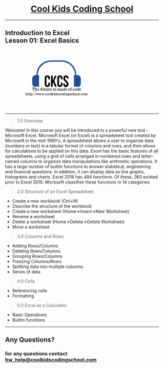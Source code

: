 # <center>**[Cool Kids Coding School](https://www.coolkidscodingschool.com)**</center>
---
## Introduction to Excel<br> Lesson 01: Excel Basics

![alt text][logo]

[logo]: ./images/ckcslogo.png

---

> 1.0 Overview

Welcome!  In this course you will be introduced to a powerful new tool - Microsoft Excel.  Microsoft Excel (or Excel) is a spreadsheet tool created by Microsoft in the mid-1980's.  A spreadsheet allows a user to organize data (numbers or text) in a tabular format of columns and rows, and then allows for calculations to be applied on this data.  Excel has the basic features of all spreadsheets, using a grid of cells arranged in numbered rows and letter-named columns to organize data manipulations like arithmetic operations. It has a large number of builtin functions to answer statistical, engineering and financial questions. 
In addition, it can display data as line graphs, histograms and charts. 
Excel 2016 has 484 functions. Of these, 360 existed prior to Excel 2010. Microsoft classifies these functions in 14 categories. 

> 2.0 Structure of an Excel Spreadsheet

+ Create a new workbook (Ctrl+N)
+ Describe the structure of the workbook
+ Create a new worksheet (Home->Insert->New Worksheet)
+ Rename a worksheet
+ Delete a worksheet (Home->Delete->Delete Worksheet)
+ Move a worksheet

> 3.0 Columns and Rows
+ Adding Rows/Columns
+ Deleting Rows/Columns
+ Grouping Rows/Columns
+ Freezing Columns/Rows
+ Splitting data into multiple columns
+ Series of data

> 4.0 Cells
+ Referencing cells
+ Formatting

> 5.0 Excel as a Calculator
+ Basic Operations
+ Builtin functions

---

## **Any Questions?**

### **for any questions contact hw_help@coolkidscodingschool.com**
